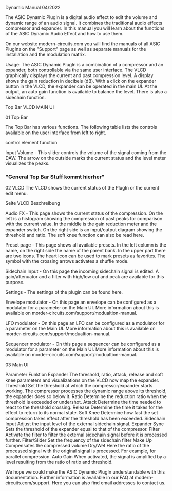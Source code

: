  Dynamic Manual 04/2022

The ASIC Dynamic PlugIn is a digital audio effect to edit the volume and dynamic range of an audio signal. It combines the traditional audio effects compressor and expander. In this manual you will learn about the functions of the ASIC Dynamic Audio Effect and how to use them.

On our website modern-circuits.com you will find the manuals of all ASIC PlugIns on the "Support" page as well as separate manuals for the installation and the modulation matrix. 

Usage:
The ASIC Dynamic PlugIn is a combination of a compressor and an expander, both controllable via the same user interface. The VLCD graphically displays the current and past compression level. A display shows the gain reduction in decibels (dB). With a click on the expander button in the VLCD, the expander can be operated in the main UI. At the output, an auto gain function is available to balance the level. There is also a sidechain function.

                        
Top Bar
VLCD
MAIN UI 


01 Top Bar 


The Top Bar has various functions. The following table lists the controls available on the user interface from left to right.


control element
function

Input Volume - This slider controls the volume of the signal coming from the DAW. The arrow on the outside marks the current status and the level meter visualizes the peaks.



### "General Top Bar Stuff kommt hierher"

02 VLCD
The VLCD shows the current status of the PlugIn or the current edit menu.



Seite VLCD
Beschreibung

Audio FX - This page shows the current status of the compression. On the left is a histogram showing the compression of past peaks for comparison with the current value. In the middle is the gain reduction meter and the expander switch. On the right side is an input/output diagram showing the threshold and ratio. The soft knee function can also be read here.

Preset page - This page shows all available presets. In the left column is the name, on the right side the name of the parent bank. In the upper part there are two icons. The heart icon can be used to mark presets as favorites. The symbol with the crossing arrows activates a shuffle mode.   





Sidechain Input - On this page the incoming sidechain signal is edited. A gain/attenuator and a filter with high/low cut and peak are available for this purpose.


Settings - The settings of the plugin can be found here.

Envelope modulator - On this page an envelope can be configured as a modulator for a parameter on the Main UI. More information about this is available on morder-circuits.com/support/modualtion-manual.

LFO modulator - On this page an LFO can be configured as a modulator for a parameter on the Main UI. More information about this is available on morder-circuits.com/support/modualtion-manual.




Sequencer modulator - On this page a sequencer can be configured as a modulator for a parameter on the Main UI. More information about this is available on morder-circuits.com/support/modualtion-manual.













03 Main UI

Parameter
Funktion
Expander
The threshold, ratio, attack, release and soft knee parameters and visualizations on the VLCD now map the expander.
Threshold 
Set the threshold at which the compressor/expander starts working.
The compressor processes the dynamic range above its threshold, the expander does so below it.
Ratio
Determine the reduction ratio when the threshold is exceeded or undershot.
Attack
Determine the time needed to react to the threshold crossing.
Release
Determine the time it takes for the effect to return to its normal state.
Soft Knee
Determine how fast the set compression takes effect after the threshold has been exceeded.
Sidechain Input
Adjust the input level of the external sidechain signal.
Expander Sync
Sets the threshold of the expander equal to that of the compressor.
Filter
Activate the filter to filter the external sidechain signal before it is processed further.
Filter/Slider
Set the frequency of the sidechain filter
Make Up 
Compensates the compressed volume
Dry/Wet
Here the ratio of the processed signal with the original signal is processed. For example, for parallel compression.
Auto Gain 
When activated, the signal is amplified by a level resulting from the ratio of ratio and threshold.




We hope we could make the ASIC Dynamic PlugIn understandable with this documentation. Further information is available in our FAQ at modern-circuits.com/support. Here you can also find email addresses to contact us.




